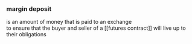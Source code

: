 ### margin deposit 

is an amount of money that is paid to an exchange  
to ensure that the buyer and seller of a [[futures contract]] will live up to their obligations
